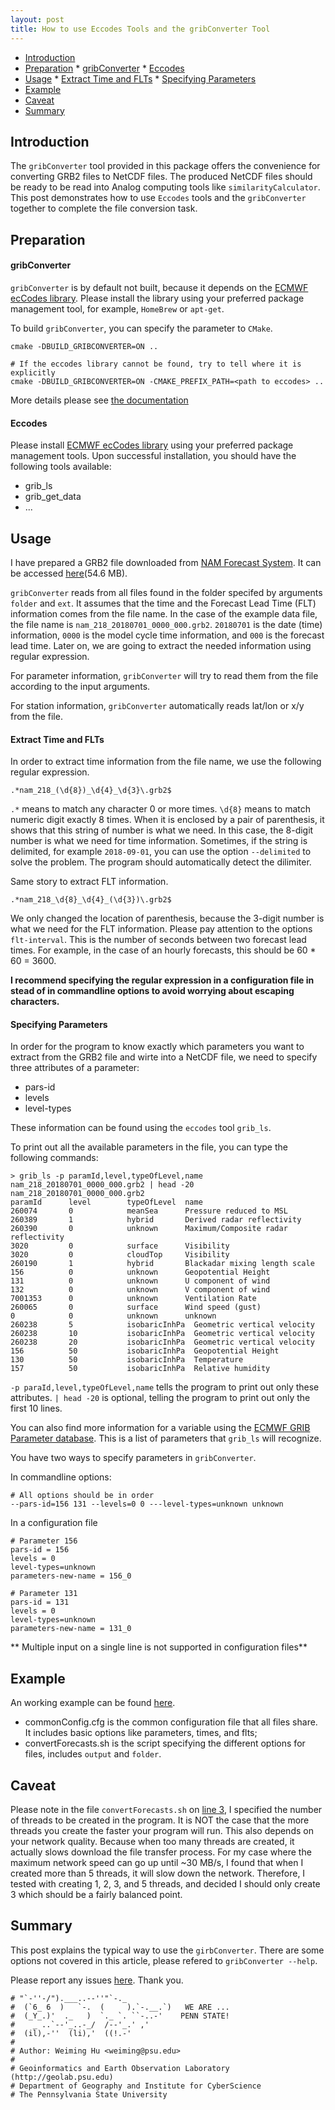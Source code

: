 ```yaml
---
layout: post
title: How to use Eccodes Tools and the gribConverter Tool
---
```



<!-- vim-markdown-toc GitLab -->

* [Introduction](#introduction)
* [Preparation](#preparation)
        * [gribConverter](#gribconverter)
        * [Eccodes](#eccodes)
* [Usage](#usage)
        * [Extract Time and FLTs](#extract-time-and-flts)
        * [Specifying Parameters](#specifying-parameters)
* [Example](#example)
* [Caveat](#caveat)
* [Summary](#summary)

<!-- vim-markdown-toc -->

## Introduction

The `gribConverter` tool provided in this package offers the convenience for converting GRB2 files to NetCDF files. The produced NetCDF files should be ready to be read into Analog computing tools like `similarityCalculator`. This post demonstrates how to use `Eccodes` tools and the `gribConverter` together to complete the file conversion task.

## Preparation

#### gribConverter

`gribConverter` is by default not built, because it depends on the [ECMWF ecCodes library](https://confluence.ecmwf.int/display/ECC/ecCodes+Home). Please install the library using your preferred package management tool, for example, `HomeBrew` or `apt-get`.

To build `gribConverter`, you can specify the parameter to `CMake`.

```
cmake -DBUILD_GRIBCONVERTER=ON ..

# If the eccodes library cannot be found, try to tell where it is explicitly
cmake -DBUILD_GRIBCONVERTER=ON -CMAKE_PREFIX_PATH=<path to eccodes> ..
```

More details please see [the documentation](https://weiming-hu.github.io/AnalogsEnsemble/#installation)

#### Eccodes

Please install [ECMWF ecCodes library](https://confluence.ecmwf.int/display/ECC/ecCodes+Home) using your preferred package management tools. Upon successful installation, you should have the following tools available:

- grib_ls
- grib_get_data
- ...

## Usage

I have prepared a GRB2 file downloaded from [NAM Forecast System](https://www.ncdc.noaa.gov/data-access/model-data/model-datasets/north-american-mesoscale-forecast-system-nam). It can be accessed [here](https://weiming.ddns.net/nextcloud/index.php/s/9QS4YJPDAirjtoM)(54.6 MB).

`gribConverter` reads from all files found in the folder specifed by arguments `folder` and `ext`. It assumes that the time and the Forecast Lead Time (FLT) information comes from the file name. In the case of the example data file, the file name is `nam_218_20180701_0000_000.grb2`. `20180701` is the date (time) information, `0000` is the model cycle time information, and `000` is the forecast lead time. Later on, we are going to extract the needed information using regular expression.

For parameter information, `gribConverter` will try to read them from the file according to the input arguments.

For station information, `gribConverter` automatically reads lat/lon or x/y from the file.

#### Extract Time and FLTs

In order to extract time information from the file name, we use the following regular expression.

```
.*nam_218_(\d{8})_\d{4}_\d{3}\.grb2$
```

`.*` means to match any character 0 or more times. `\d{8}` means to match numeric digit exactly 8 times. When it is enclosed by a pair of parenthesis, it shows that this string of number is what we need. In this case, the 8-digit number is what we need for time information. Sometimes, if the string is delimited, for example `2018-09-01`, you can use the option `--delimited` to solve the problem. The program should automatically detect the dilimiter.

Same story to extract FLT information.

```
.*nam_218_\d{8}_\d{4}_(\d{3})\.grb2$
```

We only changed the location of parenthesis, because the 3-digit number is what we need for the FLT information. Please pay attention to the options `flt-interval`. This is the number of seconds between two forecast lead times. For example, in the case of an hourly forecasts, this should be 60 * 60 = 3600.

**I recommend specifying the regular expression in a configuration file in stead of in commandline options to avoid worrying about escaping characters.**

#### Specifying Parameters

In order for the program to know exactly which parameters you want to extract from the GRB2 file and wirte into a NetCDF file, we need to specify three attributes of a parameter:

- pars-id
- levels
- level-types

These information can be found using the `eccodes` tool `grib_ls`.

To print out all the available parameters in the file, you can type the following commands:

```
> grib_ls -p paramId,level,typeOfLevel,name nam_218_20180701_0000_000.grb2 | head -20
nam_218_20180701_0000_000.grb2
paramId      level        typeOfLevel  name         
260074       0            meanSea      Pressure reduced to MSL 
260389       1            hybrid       Derived radar reflectivity 
260390       0            unknown      Maximum/Composite radar reflectivity 
3020         0            surface      Visibility  
3020         0            cloudTop     Visibility  
260190       1            hybrid       Blackadar mixing length scale 
156          0            unknown      Geopotential Height 
131          0            unknown      U component of wind 
132          0            unknown      V component of wind 
7001353      0            unknown      Ventilation Rate 
260065       0            surface      Wind speed (gust) 
0            0            unknown      unknown     
260238       5            isobaricInhPa  Geometric vertical velocity 
260238       10           isobaricInhPa  Geometric vertical velocity 
260238       20           isobaricInhPa  Geometric vertical velocity 
156          50           isobaricInhPa  Geopotential Height 
130          50           isobaricInhPa  Temperature 
157          50           isobaricInhPa  Relative humidity 
```

`-p paraId,level,typeOfLevel,name` tells the program to print out only these attributes. `| head -20` is optional, telling the program to print out only the first 10 lines.

You can also find more information for a variable using the [ECMWF GRIB Parameter database](http://apps.ecmwf.int/codes/grib/param-db/). This is a list of parameters that `grib_ls` will recognize.

You have two ways to specify parameters in `gribConverter`.

In commandline options:

```
# All options should be in order
--pars-id=156 131 --levels=0 0 ---level-types=unknown unknown
```

In a configuration file

```
# Parameter 156
pars-id = 156
levels = 0
level-types=unknown
parameters-new-name = 156_0

# Parameter 131
pars-id = 131
levels = 0
level-types=unknown
parameters-new-name = 131_0
```

** Multiple input on a single line is not supported in configuration files**

## Example

An working example can be found [here](https://github.com/Weiming-Hu/AnalogsEnsemble/tree/master/apps/app_gribConverter/example).

- commonConfig.cfg is the common configuration file that all files share. It includes basic options like parameters, times, and flts;
- convertForecasts.sh is the script specifying the different options for files, includes `output` and `folder`.

## Caveat

Please note in the file `convertForecasts.sh` on [line 3](https://github.com/Weiming-Hu/AnalogsEnsemble/blob/2ab0a1a5049917a1c55ef258cc725bb63fe6b780/apps/app_gribConverter/example/convertForecasts.sh#L3), I specified the number of threads to be created in the program. It is NOT the case that the more threads you create the faster your program will run. This also depends on your network quality. Because when too many threads are created, it actually slows download the file transfer process. For my case where the maximum network speed can go up until ~30 MB/s, I found that when I created more than 5 threads, it will slow down the network. Therefore, I tested with creating 1, 2, 3, and 5 threads, and decided I should only create 3 which should be a fairly balanced point.

## Summary

This post explains the typical way to use the `girbConverter`. There are some options not covered in this article, please refered to `gribConverter --help`.

Please report any issues [here](https://github.com/Weiming-Hu/AnalogsEnsemble/issues). Thank you.

```
# "`-''-/").___..--''"`-._
#  (`6_ 6  )   `-.  (     ).`-.__.`)   WE ARE ...
#  (_Y_.)'  ._   )  `._ `. ``-..-'    PENN STATE!
#    _ ..`--'_..-_/  /--'_.' ,'
#  (il),-''  (li),'  ((!.-'
# 
# Author: Weiming Hu <weiming@psu.edu>
#         
# Geoinformatics and Earth Observation Laboratory (http://geolab.psu.edu)
# Department of Geography and Institute for CyberScience
# The Pennsylvania State University
```
